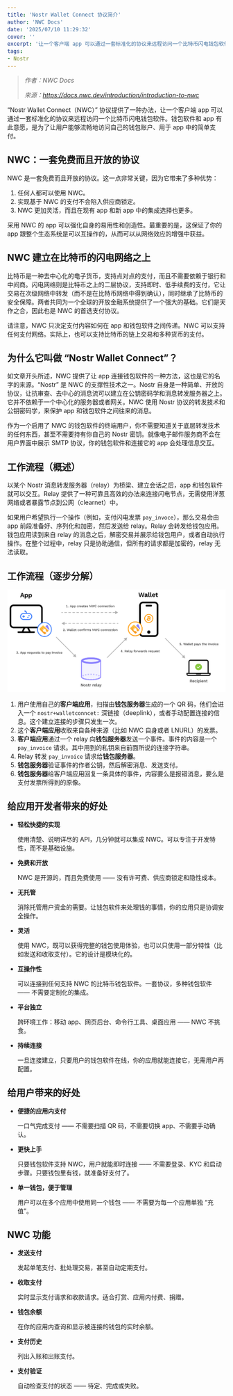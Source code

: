 ```yaml
---
title: 'Nostr Wallet Connect 协议简介'
author: 'NWC Docs'
date: '2025/07/10 11:29:32'
cover: ''
excerpt: '让一个客户端 app 可以通过一套标准化的协议来远程访问一个比特币闪电钱包软件'
tags:
- Nostr
---
```



> *作者：NWC Docs*
> 
> *来源：<https://docs.nwc.dev/introduction/introduction-to-nwc>*



“Nostr Wallet Connect（NWC）” 协议提供了一种办法，让一个客户端 app 可以通过一套标准化的协议来远程访问一个比特币闪电钱包软件。钱包软件和 app 有此意愿，是为了让用户能够流畅地访问自己的钱包账户、用于 app 中的简单支付。

## NWC：一套免费而且开放的协议

NWC 是一套免费而且开放的协议。这一点非常关键，因为它带来了多种优势：

1. 任何人都可以使用 NWC。
2. 实现基于 NWC 的支付不会陷入供应商锁定。
3. NWC 更加灵活，而且在现有 app 和新 app 中的集成选择也更多。

采用 NWC 的 app 可以强化自身的易用性和创造性。最重要的是，这保证了你的 app 跟整个生态系统是可以互操作的，从而可以从网络效应的增强中获益。

## NWC 建立在比特币的闪电网络之上

比特币是一种去中心化的电子货币，支持点对点的支付，而且不需要依赖于银行和中间商。闪电网络则是比特币之上的二层协议，支持即时、低手续费的支付，它让交易在次级网络中转发（而不是在比特币网络中得到确认），同时继承了比特币的安全保障。两者共同为一个全球的开放金融系统提供了一个强大的基础。它们是天作之合，因此也是 NWC 的首选支付协议。

请注意，NWC 只决定支付内容如何在 app 和钱包软件之间传递。NWC 可以支持任何支付网络。实际上，也可以支持比特币的链上交易和多种货币的支付。

## 为什么它叫做 “Nostr Wallet Connect”？

如文章开头所述，NWC 提供了让 app 连接钱包软件的一种方法，这也是它的名字的来源。“Nostr” 是 NWC 的支撑性技术之一。Nostr 自身是一种简单、开放的协议，让抗审查、去中心的消息流可以建立在公钥密码学和消息转发服务器之上。它并不依赖于一个中心化的服务器或者网关。NWC 使用 Nostr 协议的转发技术和公钥密码学，来保护 app 和钱包软件之间往来的消息。

作为一个启用了 NWC 的钱包软件的终端用户，你不需要知道关于底层转发技术的任何东西，甚至不需要持有你自己的 Nostr 密钥。就像电子邮件服务商不会在用户界面中展示 SMTP 协议，你的钱包软件和连接它的 app 会处理信息交互。

## 工作流程（概述）

以某个 Nostr 消息转发服务器（relay）为桥梁、建立会话之后，app 和钱包软件就可以交互。Relay 提供了一种可靠且高效的办法来连接闪电节点，无需使用洋葱网络或者暴露节点到公网（clearnet）中。

如果用户希望执行一个操作（例如，支付闪电发票 `pay_invoce`），那么交易会由 app 前段准备好、序列化和加密，然后发送给 relay。Relay 会转发给钱包应用。钱包应用读到来自 relay 的消息之后，解密交易并展示给钱包用户，或者自动执行操作。在整个过程中，relay 只是协助通信，但所有的请求都是加密的，relay 无法读取。

## 工作流程（逐步分解）

![nwc-step](../images/introduction-to-nwc-by-nwc-dev/nwc-step.png)

1. 用户使用自己的**客户端应用**，扫描由**钱包服务器**生成的一个 QR 码，他们会进入一个 `nostr+walletconncet:`  深链接（deeplink），或者手动配置连接的信息。这个建立连接的步骤只发生一次。
2. 这个**客户端应用**收取来自各种来源（比如 NWC 自身或者 LNURL）的发票。
3. **客户端应用**通过一个 relay 向**钱包服务器**发送一个事件。事件的内容是一个 `pay_invoice` 请求。其中用到的私钥来自前面所说的连接字符串。
4.  Relay 转发 `pay_invoice` 请求给**钱包服务器**。 
5. **钱包服务器**验证事件的作者公钥，然后解密消息、发送支付。
6. **钱包服务器**给客户端应用回复一条具体的事件，内容要么是报错消息，要么是支付发票所得到的原像。

## 给应用开发者带来的好处

- **轻松快捷的实现**

  使用清楚、说明详尽的 API，几分钟就可以集成 NWC。可以专注于开发特性，而不是基础设施。

- **免费和开放**

  NWC 是开源的，而且免费使用 —— 没有许可费、供应商锁定和隐性成本。

- **无托管**

  消除托管用户资金的需要。让钱包软件来处理钱的事情，你的应用只是协调安全操作。

- **灵活**

  使用 NWC，既可以获得完整的钱包使用体验，也可以只使用一部分特性（比如发送和收取支付）。它的设计是模块化的。
  
- **互操作性**

  可以连接到任何支持 NWC 的比特币钱包软件。一套协议，多种钱包软件 —— 不需要定制化的集成。

- **平台独立**

  跨环境工作：移动 app、网页后台、命令行工具、桌面应用 —— NWC 不挑食。

- **持续连接**

  一旦连接建立，只要用户的钱包软件在线，你的应用就能连接它，无需用户再配置。

## 给用户带来的好处

- **便捷的应用内支付**

  一口气完成支付 —— 不需要扫描 QR 码，不需要切换 app、不需要手动确认。

- **更快上手**

  只要钱包软件支持 NWC，用户就能即时连接 —— 不需要登录、KYC 和启动步骤。只要钱包里有钱，就准备好支付了。

- **单一钱包，便于管理**

  用户可以在多个应用中使用同一个钱包 —— 不需要为每一个应用单独 “充值”。

## NWC 功能

- **发送支付**

  发起单笔支付、批处理交易，甚至自动定期支付。

- **收取支付**

  实时显示支付请求和收款请求。适合打赏、应用内付费、捐赠。

- **钱包余额**

  在你的应用内查询和显示被连接的钱包的实时余额。

- **支付历史**

  列出入账和出账支付。

- **支付验证**

  自动检查支付的状态 —— 待定、完成或失败。

